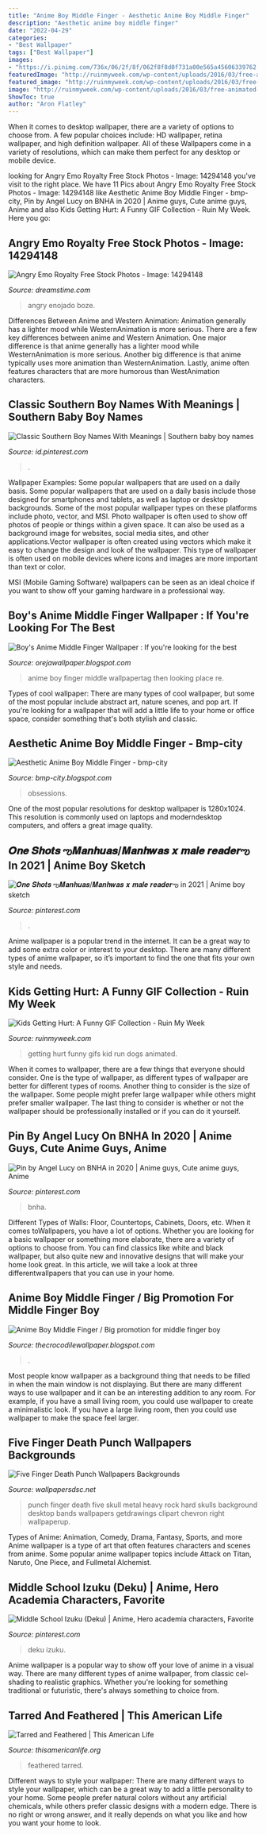 ```yaml
---
title: "Anime Boy Middle Finger - Aesthetic Anime Boy Middle Finger"
description: "Aesthetic anime boy middle finger"
date: "2022-04-29"
categories:
- "Best Wallpaper"
tags: ["Best Wallpaper"]
images:
- "https://i.pinimg.com/736x/06/2f/8f/062f8f8d0f731a00e565a45606339762.jpg"
featuredImage: "http://ruinmyweek.com/wp-content/uploads/2016/03/free-animated-gifs-of-kids-getting-hurt-kid-fails-Dogs-run-over-baby.gif"
featured_image: "http://ruinmyweek.com/wp-content/uploads/2016/03/free-animated-gifs-of-kids-getting-hurt-kid-fails-Dogs-run-over-baby.gif"
image: "http://ruinmyweek.com/wp-content/uploads/2016/03/free-animated-gifs-of-kids-getting-hurt-kid-fails-Dogs-run-over-baby.gif"
ShowToc: true
author: "Aron Flatley"
---
```



When it comes to desktop wallpaper, there are a variety of options to choose from. A few popular choices include: HD wallpaper, retina wallpaper, and high definition wallpaper. All of these Wallpapers come in a variety of resolutions, which can make them perfect for any desktop or mobile device. 

	

		
looking for Angry Emo Royalty Free Stock Photos - Image: 14294148 you've visit to the right place. We have 11 Pics about Angry Emo Royalty Free Stock Photos - Image: 14294148 like Aesthetic Anime Boy Middle Finger - bmp-city, Pin by Angel Lucy on BNHA in 2020 | Anime guys, Cute anime guys, Anime and also Kids Getting Hurt: A Funny GIF Collection - Ruin My Week. Here you go:
		
    
## Angry Emo Royalty Free Stock Photos - Image: 14294148

<img loading=lazy src="https://thumbs.dreamstime.com/z/angry-emo-14294148.jpg" onerror="this.onerror=null;this.src='https://tse4.mm.bing.net/th?id=OIP.3hjAs5zEpaJ3bw-GmeeRrQHaKD&amp;pid=15.1';" alt="Angry Emo Royalty Free Stock Photos - Image: 14294148">

_Source: dreamstime.com_

>angry enojado boze. 

	

Differences Between Anime and Western Animation: Animation generally has a lighter mood while WesternAnimation is more serious.
There are a few key differences between anime and Western Animation. One major difference is that anime generally has a lighter mood while WesternAnimation is more serious. Another big difference is that anime typically uses more animation than WesternAnimation. Lastly, anime often features characters that are more humorous than WestAnimation characters.

    
## Classic Southern Boy Names With Meanings | Southern Baby Boy Names

<img loading=lazy src="https://i.pinimg.com/736x/d8/e5/02/d8e502b2e31f3caff28969c0362aa8e8.jpg" onerror="this.onerror=null;this.src='https://tse4.mm.bing.net/th?id=OIP.w0-ovAB2GDWv19FzSJCR4QHaLH&amp;pid=15.1';" alt="Classic Southern Boy Names With Meanings | Southern baby boy names">

_Source: id.pinterest.com_

>. 

	

Wallpaper Examples: Some popular wallpapers that are used on a daily basis.
Some popular wallpapers that are used on a daily basis include those designed for smartphones and tablets, as well as laptop or desktop backgrounds. Some of the most popular wallpaper types on these platforms include photo, vector, and MSI. 
Photo wallpaper is often used to show off photos of people or things within a given space. It can also be used as a background image for websites, social media sites, and other applications.Vector wallpaper is often created using vectors which make it easy to change the design and look of the wallpaper. This type of wallpaper is often used on mobile devices where icons and images are more important than text or color. 

MSI (Mobile Gaming Software) wallpapers can be seen as an ideal choice if you want to show off your gaming hardware in a professional way.

    
## Boy&#039;s Anime Middle Finger Wallpaper : If You&#039;re Looking For The Best

<img loading=lazy src="https://cdn.wallpapersafari.com/23/12/ieLahB.jpg" onerror="this.onerror=null;this.src='https://tse3.mm.bing.net/th?id=OIP.pIgEtlf6EsG0MZkS9RA1FwHaFj&amp;pid=15.1';" alt="Boy&#039;s Anime Middle Finger Wallpaper : If you&#039;re looking for the best">

_Source: orejawallpaper.blogspot.com_

>anime boy finger middle wallpapertag then looking place re. 

	

Types of cool wallpaper:
There are many types of cool wallpaper, but some of the most popular include abstract art, nature scenes, and pop art. If you're looking for a wallpaper that will add a little life to your home or office space, consider something that's both stylish and classic.

    
## Aesthetic Anime Boy Middle Finger - Bmp-city

<img loading=lazy src="https://i.pinimg.com/564x/fd/cc/6b/fdcc6b2dcde7acc8063ad1b22755f211.jpg" onerror="this.onerror=null;this.src='https://tse2.mm.bing.net/th?id=OIP.KboG7mdTCm-4o7QfDWtMQQHaHa&amp;pid=15.1';" alt="Aesthetic Anime Boy Middle Finger - bmp-city">

_Source: bmp-city.blogspot.com_

>obsessions. 

	

One of the most popular resolutions for desktop wallpaper is 1280x1024. This resolution is commonly used on laptops and moderndesktop computers, and offers a great image quality.

    
## 𝑶𝒏𝒆 𝑺𝒉𝒐𝒕𝒔 ఌ𝑴𝒂𝒏𝒉𝒖𝒂𝒔/𝑴𝒂𝒏𝒉𝒘𝒂𝒔 𝒙 𝒎𝒂𝒍𝒆 𝒓𝒆𝒂𝒅𝒆𝒓ఌ In 2021 | Anime Boy Sketch

<img loading=lazy src="https://i.pinimg.com/736x/06/2f/8f/062f8f8d0f731a00e565a45606339762.jpg" onerror="this.onerror=null;this.src='https://tse3.mm.bing.net/th?id=OIP.9MmP45R4vYxUZoDn8dj8dQHaJ3&amp;pid=15.1';" alt="𝑶𝒏𝒆 𝑺𝒉𝒐𝒕𝒔 ఌ𝑴𝒂𝒏𝒉𝒖𝒂𝒔/𝑴𝒂𝒏𝒉𝒘𝒂𝒔 𝒙 𝒎𝒂𝒍𝒆 𝒓𝒆𝒂𝒅𝒆𝒓ఌ in 2021 | Anime boy sketch">

_Source: pinterest.com_

>. 

	

Anime wallpaper is a popular trend in the internet. It can be a great way to add some extra color or interest to your desktop. There are many different types of anime wallpaper, so it’s important to find the one that fits your own style and needs.

    
## Kids Getting Hurt: A Funny GIF Collection - Ruin My Week

<img loading=lazy src="http://ruinmyweek.com/wp-content/uploads/2016/03/free-animated-gifs-of-kids-getting-hurt-kid-fails-Dogs-run-over-baby.gif" onerror="this.onerror=null;this.src='https://tse2.mm.bing.net/th?id=OIP.Y9vKHUS44D6lMtZWy2z16gHaEd&amp;pid=15.1';" alt="Kids Getting Hurt: A Funny GIF Collection - Ruin My Week">

_Source: ruinmyweek.com_

>getting hurt funny gifs kid run dogs animated. 

	

When it comes to wallpaper, there are a few things that everyone should consider. One is the type of wallpaper, as different types of wallpaper are better for different types of rooms. Another thing to consider is the size of the wallpaper. Some people might prefer large wallpaper while others might prefer smaller wallpaper. The last thing to consider is whether or not the wallpaper should be professionally installed or if you can do it yourself.

    
## Pin By Angel Lucy On BNHA In 2020 | Anime Guys, Cute Anime Guys, Anime

<img loading=lazy src="https://i.pinimg.com/736x/a4/82/14/a48214881b6ff1510e87c7c1a230baea.jpg" onerror="this.onerror=null;this.src='https://tse1.mm.bing.net/th?id=OIP.YRvsENnjZgZMfPLAKx_ByQHaMV&amp;pid=15.1';" alt="Pin by Angel Lucy on BNHA in 2020 | Anime guys, Cute anime guys, Anime">

_Source: pinterest.com_

>bnha. 

	

Different Types of Walls: Floor, Countertops, Cabinets, Doors, etc.
When it comes toWallpapers, you have a lot of options. Whether you are looking for a basic wallpaper or something more elaborate, there are a variety of options to choose from. You can find classics like white and black wallpaper, but also quite new and innovative designs that will make your home look great. In this article, we will take a look at three differentwallpapers that you can use in your home.

    
## Anime Boy Middle Finger / Big Promotion For Middle Finger Boy

<img loading=lazy src="https://c8.alamy.com/comp/J4AHC6/young-guy-anime-boy-character-manga-J4AHC6.jpg" onerror="this.onerror=null;this.src='https://tse3.mm.bing.net/th?id=OIP.lIjWvkG6frv2psuvr8-QqgHaH4&amp;pid=15.1';" alt="Anime Boy Middle Finger / Big promotion for middle finger boy">

_Source: thecrocodilewallpaper.blogspot.com_

>. 

	

Most people know wallpaper as a background thing that needs to be filled in when the main window is not displaying. But there are many different ways to use wallpaper and it can be an interesting addition to any room. For example, if you have a small living room, you could use wallpaper to create a minimalistic look. If you have a large living room, then you could use wallpaper to make the space feel larger.

    
## Five Finger Death Punch Wallpapers Backgrounds

<img loading=lazy src="http://wallpapersdsc.net/wp-content/uploads/2017/04/Five-Finger-Death-Punch-HD-Desktop.jpg" onerror="this.onerror=null;this.src='https://tse3.mm.bing.net/th?id=OIP.b1VUqzlmYt7M9cLe1_A1CwHaFS&amp;pid=15.1';" alt="Five Finger Death Punch Wallpapers Backgrounds">

_Source: wallpapersdsc.net_

>punch finger death five skull metal heavy rock hard skulls background desktop bands wallpapers getdrawings clipart chevron right wallpaperup. 

	

Types of Anime: Animation, Comedy, Drama, Fantasy, Sports, and more
Anime wallpaper is a type of art that often features characters and scenes from anime. Some popular anime wallpaper topics include Attack on Titan, Naruto, One Piece, and Fullmetal Alchemist.

    
## Middle School Izuku (Deku) | Anime, Hero Academia Characters, Favorite

<img loading=lazy src="https://i.pinimg.com/736x/a8/96/f0/a896f0546bb7629755196547651c6156.jpg" onerror="this.onerror=null;this.src='https://tse1.mm.bing.net/th?id=OIP.FvZSQsOoP6EDdm43bElsewHaLx&amp;pid=15.1';" alt="Middle School Izuku (Deku) | Anime, Hero academia characters, Favorite">

_Source: pinterest.com_

>deku izuku. 

	

Anime wallpaper is a popular way to show off your love of anime in a visual way. There are many different types of anime wallpaper, from classic cel-shading to realistic graphics. Whether you're looking for something traditional or futuristic, there's always something to choice from.

    
## Tarred And Feathered | This American Life

<img loading=lazy src="http://files.thisamericanlife.org/sites/default/files/tarred-feathered-lg.jpg" onerror="this.onerror=null;this.src='https://tse3.mm.bing.net/th?id=OIP.lVbfgv86kqtvtE8Cr3YdVQHaES&amp;pid=15.1';" alt="Tarred and Feathered | This American Life">

_Source: thisamericanlife.org_

>feathered tarred. 

	

Different ways to style your wallpaper:
There are many different ways to style your wallpaper, which can be a great way to add a little personality to your home. Some people prefer natural colors without any artificial chemicals, while others prefer classic designs with a modern edge. There is no right or wrong answer, and it really depends on what you like and how you want your home to look.

